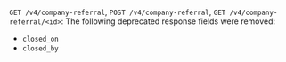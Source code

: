 `GET /v4/company-referral`, `POST /v4/company-referral`, `GET /v4/company-referral/<id>`: The following deprecated response fields were removed:

- `closed_on`
- `closed_by`
